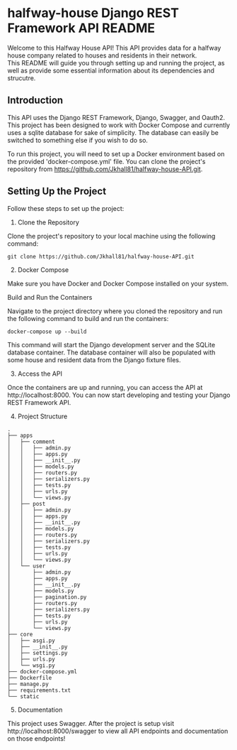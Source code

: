 # halfway-house Django REST Framework API README

Welcome to this Halfway House API!  This API provides data for a halfway house company related to houses and residents in their network.  
This README will guide you through setting up and running the project, as well as provide some essential information about its dependencies and strucutre.

## Introduction

This API uses the Django REST Framework, Django, Swagger, and Oauth2.  This project has been designed to work with Docker Compose and currently uses a sqlite database for sake of simplicity.  The database can easily be switched to something else if you wish to do so.

To run this project, you will need to set up a Docker environment based on the provided 'docker-compose.yml' file.  You can clone the project's repository
from https://github.com/Jkhall81/halfway-house-API.git.

## Setting Up the Project

Follow these steps to set up the project:

1. Clone the Repository

Clone the project's repository to your local machine using the following command:

```
git clone https://github.com/Jkhall81/halfway-house-API.git
```

2. Docker Compose

Make sure you have Docker and Docker Compose installed on your system.

Build and Run the Containers

Navigate to the project directory where you cloned the repository and run the following command to build and run the containers:

```
docker-compose up --build
```

This command will start the Django development server and the SQLite database container.  The database container will also be populated with some house and resident data from the Django fixture files.

3.  Access the API

Once the containers are up and running, you can access the API at http://localhost:8000.  You can now start developing and testing your Django REST Framework API.

4. Project Structure

```
.
├── apps
│   ├── comment
│   │   ├── admin.py
│   │   ├── apps.py
│   │   ├── __init__.py
│   │   ├── models.py
│   │   ├── routers.py
│   │   ├── serializers.py
│   │   ├── tests.py
│   │   ├── urls.py
│   │   └── views.py
│   ├── post
│   │   ├── admin.py
│   │   ├── apps.py
│   │   ├── __init__.py
│   │   ├── models.py
│   │   ├── routers.py
│   │   ├── serializers.py
│   │   ├── tests.py
│   │   ├── urls.py
│   │   └── views.py
│   └── user
│       ├── admin.py
│       ├── apps.py
│       ├── __init__.py
│       ├── models.py
│       ├── pagination.py
│       ├── routers.py
│       ├── serializers.py
│       ├── tests.py
│       ├── urls.py
│       └── views.py
├── core
│   ├── asgi.py
│   ├── __init__.py
│   ├── settings.py
│   ├── urls.py
│   └── wsgi.py
├── docker-compose.yml
├── Dockerfile
├── manage.py
├── requirements.txt
└── static
```

5. Documentation

This project uses Swagger.  After the project is setup visit http://localhost:8000/swagger to view all API endpoints and documentation on those endpoints!

